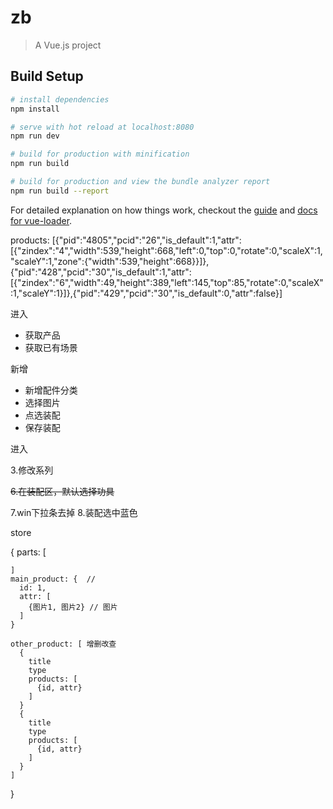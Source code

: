 # zb

> A Vue.js project

## Build Setup

``` bash
# install dependencies
npm install

# serve with hot reload at localhost:8080
npm run dev

# build for production with minification
npm run build

# build for production and view the bundle analyzer report
npm run build --report
```

For detailed explanation on how things work, checkout the [guide](http://vuejs-templates.github.io/webpack/) and [docs for vue-loader](http://vuejs.github.io/vue-loader).


products: [{"pid":"4805","pcid":"26","is_default":1,"attr":[{"zindex":"4","width":539,"height":668,"left":0,"top":0,"rotate":0,"scaleX":1,"scaleY":1,"zone":{"width":539,"height":668}}]},{"pid":"428","pcid":"30","is_default":1,"attr":[{"zindex":"6","width":49,"height":389,"left":145,"top":85,"rotate":0,"scaleX":1,"scaleY":1}]},{"pid":"429","pcid":"30","is_default":0,"attr":false}]


进入

  - 获取产品
  - 获取已有场景

新增

  - 新增配件分类
  - 选择图片
  - 点选装配
  - 保存装配

进入


<!-- 1.复制的问题 -->
<!-- 2.能删除 -->
3.修改系列
<!-- 4.删除系列 -->
<!-- 5.翻转 -->
~~6.在装配区，默认选择功具~~

7.win下拉条去掉
8.装配选中蓝色





  store

  {
    parts: [

    ]
    main_product: {  //
      id: 1,
      attr: [
        {图片1, 图片2} // 图片
      ]
    }

    other_product: [ 增删改查
      {
        title
        type
        products: [
          {id, attr}
        ]
      }
      {
        title
        type
        products: [
          {id, attr}
        ]
      }
    ]




  }
